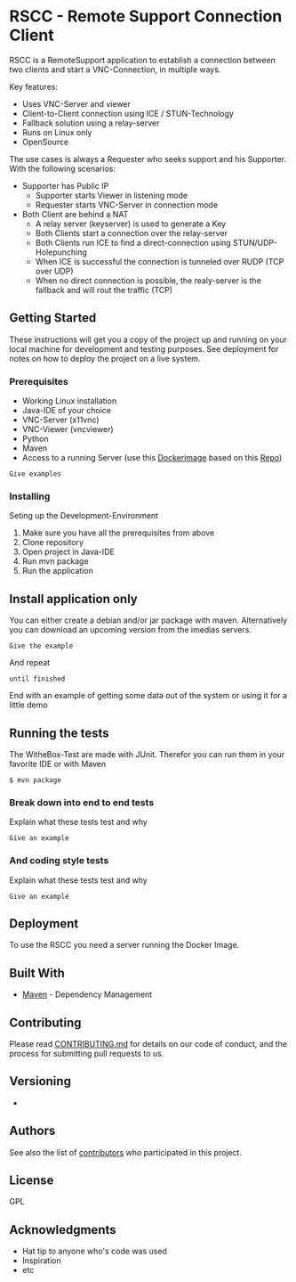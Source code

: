 # RSCC - Remote Support Connection Client

RSCC is a RemoteSupport application to establish a connection between two clients and start a VNC-Connection, in multiple ways.

Key features:
 - Uses VNC-Server and viewer
 - Client-to-Client connection using ICE / STUN-Technology
 - Fallback solution using a relay-server
 - Runs on Linux only
 - OpenSource

The use cases is always a Requester who seeks support and his Supporter. With the following scenarios:
 - Supporter has Public IP
    - Supporter starts Viewer in listening mode
    - Requester starts VNC-Server in connection mode 
 - Both Client are behind a NAT
    - A relay server (keyserver) is used to generate a Key
    - Both Clients start a connection over the relay-server
    - Both Clients run ICE to find a direct-connection using STUN/UDP-Holepunching
    - When ICE is successful the connection is tunneled over RUDP (TCP over UDP)
    - When no direct connection is possible, the realy-server is the fallback and will rout the traffic (TCP)
 
## Getting Started

These instructions will get you a copy of the project up and running on your local machine for development and testing purposes. See deployment for notes on how to deploy the project on a live system.

### Prerequisites

- Working Linux installation
- Java-IDE of your choice
- VNC-Server (x11vnc)
- VNC-Viewer (vncviewer)
- Python
- Maven
- Access to a running Server (use this [Dockerimage](https://hub.docker.com/r/jpduloch/p2p/) based on this [Repo](https://github.com/jpduloch/p2p))
```
Give examples
```

### Installing

Seting up the Development-Environment
1. Make sure you have all the prerequisites from above
2. Clone repository
3. Open project in Java-IDE
4. Run mvn package
5. Run the application

## Install application only
You can either create a debian and/or jar package with maven. Alternatively you can download an upcoming version from the imedias servers.

```
Give the example
```

And repeat

```
until finished
```

End with an example of getting some data out of the system or using it for a little demo

## Running the tests

The WitheBox-Test are made with JUnit. Therefor you can run them in your favorite IDE or with Maven
````
$ mvn package
````


### Break down into end to end tests

Explain what these tests test and why

```
Give an example
```

### And coding style tests

Explain what these tests test and why

```
Give an example
```

## Deployment

To use the RSCC you need a server running the Docker Image.

## Built With

* [Maven](https://maven.apache.org/) - Dependency Management

## Contributing

Please read [CONTRIBUTING.md](https://gist.github.com/PurpleBooth/b24679402957c63ec426) for details on our code of conduct, and the process for submitting pull requests to us.

## Versioning

 - 

## Authors

See also the list of [contributors](https://github.com/Kennox/rscc/contributors) who participated in this project.

## License

GPL

## Acknowledgments

* Hat tip to anyone who's code was used
* Inspiration
* etc

